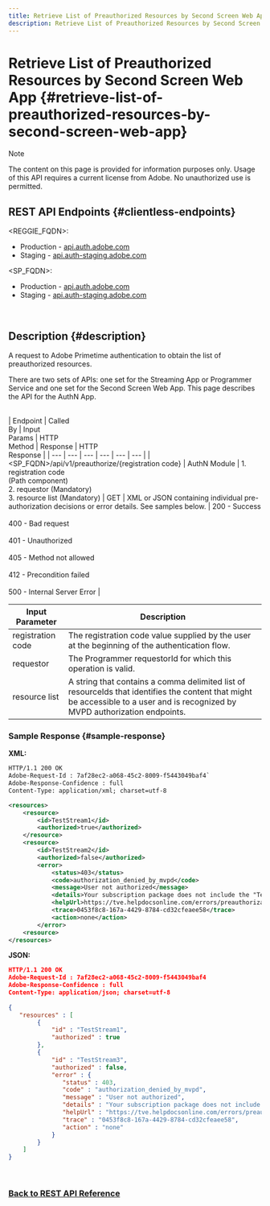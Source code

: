 ```yaml
---
title: Retrieve List of Preauthorized Resources by Second Screen Web App
description: Retrieve List of Preauthorized Resources by Second Screen Web App
---
```


# Retrieve List of Preauthorized Resources by Second Screen Web App {#retrieve-list-of-preauthorized-resources-by-second-screen-web-app}

>[!NOTE]
>
>The content on this page is provided for information purposes only. Usage of this API requires a current license from Adobe. No unauthorized use is permitted.

## REST API Endpoints {#clientless-endpoints}

<REGGIE_FQDN>:

* Production - [api.auth.adobe.com](http://api.auth.adobe.com/)
* Staging - [api.auth-staging.adobe.com](http://api.auth-staging.adobe.com/)

<SP_FQDN>:

* Production - [api.auth.adobe.com](http://api.auth.adobe.com/)
* Staging - [api.auth-staging.adobe.com](http://api.auth-staging.adobe.com/)

</br>

## Description {#description}

A request to Adobe Primetime authentication to obtain the list of preauthorized resources.

There are two sets of APIs: one set for the Streaming App or Programmer Service and one set for the Second Screen Web App. This page describes the API for the AuthN App.

   
| Endpoint | Called  </br>By | Input   </br>Params | HTTP  </br>Method | Response | HTTP  </br>Response |
| --- | --- | --- | --- | --- | --- |
| <SP_FQDN>/api/v1/preauthorize/{registration code} | AuthN Module | 1.  registration code  </br>    (Path component)</br>2.  requestor (Mandatory)</br>3.  resource list (Mandatory) | GET | XML or JSON containing individual pre-authorization decisions or error details. See samples below. | 200 - Success</br></br>400 - Bad request</br></br>401 - Unauthorized</br></br>405 - Method not allowed  </br></br>412 - Precondition failed</br></br>500 - Internal Server Error |



| Input Parameter   | Description                                                                                                                                                                    |
| ----------------- | ------------------------------------------------------------------------------------------------------------------------------------------------------------------------------ |
| registration code | The registration code value supplied by the user at the beginning of the authentication flow.                                                                                  |
| requestor         | The Programmer requestorId for which this operation is valid.                                                                                                                  |
| resource list     | A string that contains a comma delimited list of resourceIds that identifies the content that might be accessible to a user and is recognized by MVPD authorization endpoints. |


### Sample Response {#sample-response}

**XML:**

```XML
HTTP/1.1 200 OK
Adobe-Request-Id : 7af28ec2-a068-45c2-8009-f5443049baf4`
Adobe-Response-Confidence : full
Content-Type: application/xml; charset=utf-8

<resources>
    <resource>
        <id>TestStream1</id>
        <authorized>true</authorized>
    </resource>
    <resource>
        <id>TestStream2</id>
        <authorized>false</authorized>  
        <error>
            <status>403</status>
            <code>authorization_denied_by_mvpd</code>
            <message>User not authorized</message>
            <details>Your subscription package does not include the "TestStream3" channel.</details>
            <helpUrl>https://tve.helpdocsonline.com/errors/preauthorization_denied</helpUrl>
            <trace>0453f8c8-167a-4429-8784-cd32cfeaee58</trace>
            <action>none</action>
        </error>
    <resource>
</resources>
```

**JSON:**

```JSON
HTTP/1.1 200 OK
Adobe-Request-Id : 7af28ec2-a068-45c2-8009-f5443049baf4
Adobe-Response-Confidence : full
Content-Type: application/json; charset=utf-8
 
{
   "resources" : [
        {
            "id" : "TestStream1",
            "authorized" : true
        },
        {
            "id" : "TestStream3",
            "authorized" : false,
            "error" : {
               "status" : 403,
               "code" : "authorization_denied_by_mvpd",
               "message" : "User not authorized",
               "details" : "Your subscription package does not include the "TestStream3" channel.",
               "helpUrl" : "https://tve.helpdocsonline.com/errors/preauthorization_denied",
               "trace" : "0453f8c8-167a-4429-8784-cd32cfeaee58",
               "action" : "none"
            }
        } 
    ]
}
```
 

### [Back to REST API Reference](http://tve.helpdocsonline.com/rest-api-reference)
